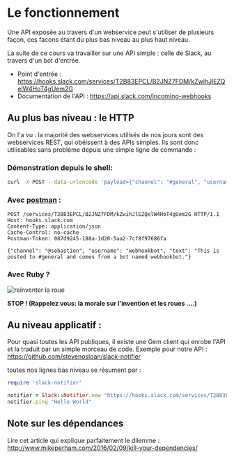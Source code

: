 # Le fonctionnement 
Une API exposée au travers d'un webservice peut s'utiliser de plusieurs façon, ces facons étant du plus bas niveau au plus haut niveau.

La suite de ce cours va travailler sur une API simple : celle de Slack, au travers d'un bot d'entrée.
* Point d'entrée : https://hooks.slack.com/services/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
* Documentation de l'API : https://api.slack.com/incoming-webhooks

## Au plus bas niveau : le HTTP
On l'a vu : la majorité des webservices utilisés de nos jours sont des webservices REST, qui obéissent à des APIs simples.
Ils sont donc utilisables sans problème depuis une simple ligne de commande : 

### Démonstration depuis le shell:
```bash
curl -X POST --data-urlencode 'payload={"channel": "#general", "username": "webhookbot", "text": "This is posted to #general and comes from a bot named webhookbot."}' https://hooks.slack.com/services/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
```

### Avec [postman](https://chrome.google.com/webstore/detail/postman/fhbjgbiflinjbdggehcddcbncdddomop) :
```
POST /services/T2B83EPCL/B2JNZ7FDM/kZwihJlEZQelW4HoT4gUem2G HTTP/1.1
Host: hooks.slack.com
Content-Type: application/json
Cache-Control: no-cache
Postman-Token: 087d9245-188a-1d20-5aa2-7cf8f97686fa

{"channel": "@sebastien", "username": "webhookbot", "text": "This is posted to #general and comes from a bot named webhookbot."}
```

### Avec Ruby ?
![reinventer la roue](http://www.hteumeuleu.fr/wp-content/uploads/2016/05/non-merci-trop-occupes.png)

**STOP ! (Rappelez vous: la morale sur l'invention et les roues ....)**

## Au niveau applicatif :

Pour quasi toutes les API publiques, il existe une Gem client qui enrobe l'API et la traduit par un simple morceau de code.
Exemple pour notre API : https://github.com/stevenosloan/slack-notifier

toutes nos lignes bas niveau se résument par :

```ruby
require 'slack-notifier'

notifier = Slack::Notifier.new "https://hooks.slack.com/services/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"
notifier.ping "Hello World"
```

## Note sur les dépendances
Lire cet article qui explique parfaitement le dilemme :
http://www.mikeperham.com/2016/02/09/kill-your-dependencies/
